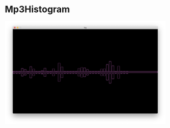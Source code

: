 # Mp3Histogram

![header image](https://github.com/brianmed/Mp3Histogram/raw/master/Mp3Histogram.png)
